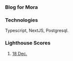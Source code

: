 ### Blog for Mora

### Technologies

Typescript, NextJS, Postgresql.

### Lighthouse Scores

1. [18 Dec.](https://pagespeed.web.dev/analysis/https-blog-fawn-zeta-56-vercel-app/dcoepd9epi?form_factor=mobile)
